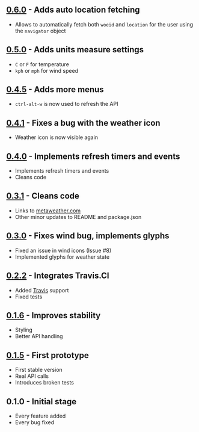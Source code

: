 ## [0.6.0](https://github.com/samuele-mattiuzzo/atom-metaweather/tree/v0.6.0) - Adds auto location fetching
* Allows to automatically fetch both `woeid` and `location` for the user using the `navigator` object

## [0.5.0](https://github.com/samuele-mattiuzzo/atom-metaweather/tree/v0.5.0) - Adds units measure settings
* `C` or `F` for temperature
* `kph` or `mph` for wind speed

## [0.4.5](https://github.com/samuele-mattiuzzo/atom-metaweather/tree/v0.4.5) - Adds more menus
* `ctrl-alt-w` is now used to refresh the API

## [0.4.1](https://github.com/samuele-mattiuzzo/atom-metaweather/tree/v0.4.1) - Fixes a bug with the weather icon
* Weather icon is now visible again

## [0.4.0](https://github.com/samuele-mattiuzzo/atom-metaweather/tree/v0.4.0) - Implements refresh timers and events
* Implements refresh timers and events
* Cleans code

## [0.3.1](https://github.com/samuele-mattiuzzo/atom-metaweather/tree/v0.3.1) - Cleans code
* Links to [metaweather.com](https://www.metaweather.com)
* Other minor updates to README and package.json

## [0.3.0](https://github.com/samuele-mattiuzzo/atom-metaweather/tree/v0.3.0) - Fixes wind bug, implements glyphs
* Fixed an issue in wind icons (Issue \#8)
* Implemented glyphs for weather state

## [0.2.2](https://github.com/samuele-mattiuzzo/atom-metaweather/tree/v0.2.2) - Integrates Travis.CI
* Added [Travis](https://travis-ci.org/) support
* Fixed tests

## [0.1.6](https://github.com/samuele-mattiuzzo/atom-metaweather/tree/0.1.6) - Improves stability
* Styling
* Better API handling

## [0.1.5](https://github.com/samuele-mattiuzzo/atom-metaweather/tree/0.1.5) - First prototype
* First stable version
* Real API calls
* Introduces broken tests

## 0.1.0 - Initial stage
* Every feature added
* Every bug fixed
